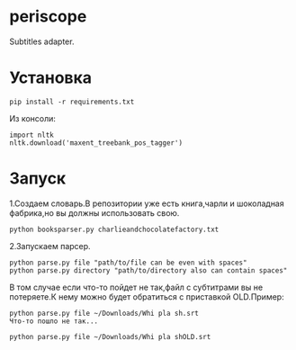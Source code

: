 # periscope
Subtitles adapter.

Установка
===============
    pip install -r requirements.txt

Из консоли:
    
    import nltk
    nltk.download('maxent_treebank_pos_tagger')

Запуск
===============
1.Создаем словарь.В репозитории уже есть книга,чарли и шоколадная фабрика,но вы должны использовать свою.
    
    python booksparser.py charlieandchocolatefactory.txt

2.Запускаем парсер.

    python parse.py file "path/to/file can be even with spaces"
    python parse.py directory "path/to/directory also can contain spaces"

В том случае если что-то пойдет не так,файл с субтитрами вы не потеряете.К нему можно будет обратиться с приставкой OLD.Пример:
    
    python parse.py file ~/Downloads/Whi pla sh.srt
    Что-то пошло не так...
    
    python parse.py file ~/Downloads/Whi pla shOLD.srt
        
    
